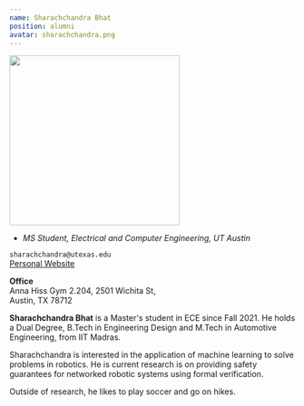 ```yaml
---
name: Sharachchandra Bhat
position: alumni
avatar: sharachchandra.png
---
```


<img width="300" src="{{site.baseurl}}/images/people/{{page.avatar}}" data-action="zoom">

- _MS Student, Electrical and Computer Engineering, UT Austin_<br>

<i class="fa fa-envelope-o"></i> `sharachchandra@utexas.edu`<br>
<i class="fa fa-external-link"></i> [Personal Website](https://sharachchandra.github.io/)

**Office**<br>
Anna Hiss Gym 2.204, 2501 Wichita St,<br>
Austin, TX 78712

<span class="sc">**Sharachchandra Bhat**</span> is a Master's student in ECE since Fall 2021. He holds a Dual Degree, B.Tech in Engineering Design and M.Tech in Automotive Engineering, from IIT Madras. 

Sharachchandra is interested in the application of machine learning to solve problems in robotics. He is current research is on providing safety guarantees for networked robotic systems using formal verification. 

Outside of research, he likes to play soccer and go on hikes.